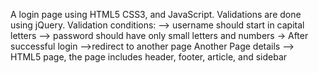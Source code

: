 A login page using HTML5 CSS3, and JavaScript.
Validations are done using jQuery.
Validation conditions:
--> username should start in capital letters
--> password should have only small letters and numbers
-> After successful login -->redirect to another page
Another Page details --> HTML5 page, the page includes header, footer, article, and sidebar
